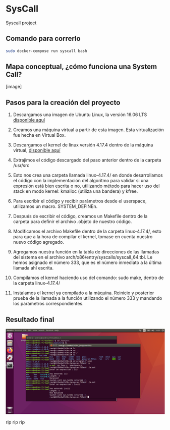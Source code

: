 # SysCall
Syscall project 

## Comando para correrlo

```bash
sudo docker-compose run syscall bash
```
    

## Mapa conceptual, ¿cómo funciona una System Call?

 [image]

## Pasos para la creación del proyecto

1. Descargamos una imagen de Ubuntu Linux, la versión 16.06 LTS <a target="_blank" href="https://releases.ubuntu.com/16.04/">disponible aquí<a>

2. Creamos una máquina virtual a partir de esta imagen. Esta virtualización fue hecha en Virtual Box.

3. Descargamos el kernel de linux versión 4.17.4 dentro de la máquina virtual, <a target="_blank" href="https://www.kernel.org/pub/linux/kernel/v4.x/linux-4.17.4.tar.xz">disponible aquí<a>

4. Extrajimos el código descargado del paso anterior dentro de la carpeta /usr/src

5. Esto nos crea una carpeta llamada linux-4.17.4/ en donde desarrollamos el código con la implementación del algoritmo para validar si una expresión está bien escrita o no, utilizando método para hacer uso del stack en modo kernel: kmalloc (utiliza una bandera) y kfree. 

6. Para escribir el código y recibir parámetros desde el userspace, utilizamos un macro. SYSTEM_DEFINEn.

7. Después de escribir el código, creamos un Makefile dentro de la carpeta para definir el archivo .objeto de nuestro código.

8. Modificamos el archivo Makefile dentro de la carpeta linux-4.17.4/, esto para que a la hora de compilar el kernel, tomase en cuenta nuestro nuevo código agregado. 

9. Agregamos nuestra función en la tabla de direcciones de las llamadas del sistema en el archivo arch/x86/entry/syscalls/syscall_64.tbl. Le hemos asignado el número 333, que es el número inmediato a la última llamada ahí escrita.

10. Compilamos el kernel haciendo uso del comando: sudo make, dentro de la carpeta linux-4.17.4/

11. Instalamos el kernel ya compilado a la máquina. Reinicio y posterior prueba de la llamada a la función utilizando el número 333 y mandando los parámetros correspondientes.

## Resultado final

<img src="./src/final.png"
     alt="final result"/>

rip rip rip